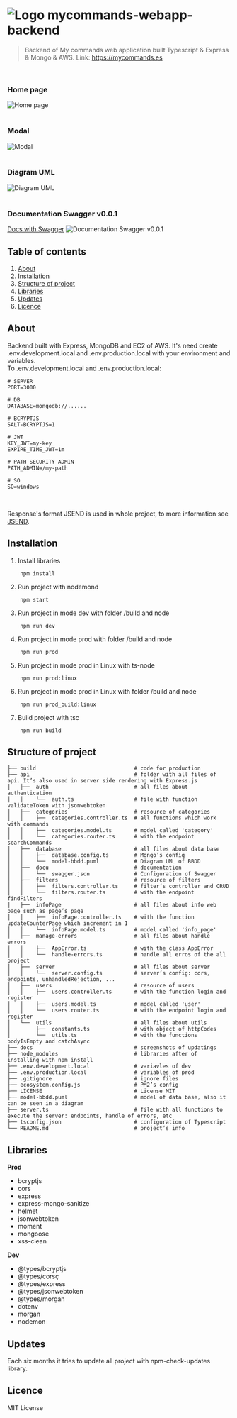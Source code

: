 # ![Logo](/docs/favicon-32x32.png) mycommands-webapp-backend
> Backend of My commands web application built Typescript & Express & Mongo & AWS. Link: https://mycommands.es

<br/>

### Home page
![Home page](/docs/home_page..PNG) 
<br/>
<br/>

### Modal
![Modal](/docs/modal..PNG) 
<br/>
<br/>

### Diagram UML
![Diagram UML](/docs/diagram-uml.PNG) 
<br/>
<br/>

### Documentation Swagger v0.0.1
[Docs with Swagger](https://mycommands.es/api/v1/api-docs/)
![Documentation Swagger v0.0.1](/docs/documentation_swagger_v0_0_1.PNG) 

## Table of contents
1. [About](#about)
2. [Installation](#installation)
3. [Structure of project](#structure-of-project)
4. [Libraries](#libraries)
5. [Updates](#updates)
6. [Licence](#license)

## About
Backend built with Express, MongoDB and EC2 of AWS.
It's need create .env.development.local and .env.production.local with your environment and variables.
<br>
To .env.development.local and .env.production.local:
<br>
```
# SERVER
PORT=3000

# DB
DATABASE=mongodb://......

# BCRYPTJS
SALT-BCRYPTJS=1

# JWT
KEY_JWT=my-key
EXPIRE_TIME_JWT=1m

# PATH SECURITY ADMIN
PATH_ADMIN=/my-path

# SO
SO=windows
```

<br>

Response's format JSEND is used in whole project, to more information see [JSEND](https://github.com/omniti-labs/jsend).

## Installation
1. Install libraries
```
    npm install
```
2. Run project with nodemond
```
    npm start
```
3. Run project in mode dev with folder /build and node
```
    npm run dev
```
4. Run project in mode prod with folder /build and node
```
    npm run prod
```
5. Run project in mode prod in Linux with ts-node
```
    npm run prod:linux
```
6. Run project in mode prod in Linux with folder /build and node
```
    npm run prod_build:linux
```
7. Build project with tsc
```
    npm run build
```
## Structure of project

    ├── build                               # code for production
    ├── api                                 # folder with all files of api. It’s also used in server side rendering with Express.js
    │   ├──  auth                           # all files about authentication
    │   │    └──  auth.ts                   # file with function validateToken with jsonwebtoken
    │   ├──  categories                     # resource of categories
    │   │    ├──  categories.controller.ts  # all functions which work with commands
    │   │    ├──  categories.model.ts       # model called 'category'
    │   │    └──  categories.router.ts      # with the endpoint searchCommands
    │   ├──  database                       # all files about data base
    │   │    ├──  database.config.ts        # Mongo’s config
    │   │    └──  model-bbdd.puml           # Diagram UML of BBDD
    │   ├──  docu                           # documentation
    │   │    └──  swagger.json              # Configuration of Swagger
    │   ├──  filters                        # resource of filters
    │   │    ├──  filters.controller.ts     # filter’s controller and CRUD
    │   │    └──  filters.router.ts         # with the endpoint findFilters
    │   ├──  infoPage                       # all files about info web page such as page’s page
    │   │    ├──  infoPage.controller.ts    # with the function updateCounterPage which increment in 1
    │   │    └──  infoPage.model.ts         # model called 'info_page'
    │   ├──  manage-errors                  # all files about handle errors
    │   │    ├──  AppError.ts               # with the class AppError
    │   │    └──  handle-errors.ts          # handle all erros of the all project
    │   ├──  server                         # all files about server
    │   │    └──  server.config.ts          # server’s config: cors, endpoints, unhandledRejection, ...
    │   ├──  users                          # resource of users
    │   │    ├──  users.controller.ts       # with the function login and register
    │   │    ├──  users.model.ts            # model called 'user'
    │   │    └──  users.router.ts           # with the endpoint login and register
    │   └──  utils                          # all files about utils
    │        ├──  constants.ts              # with object of httpCodes
    │        └──  utils.ts                  # with the functions bodyIsEmpty and catchAsync
    ├── docs                                # screenshots of updatings
    ├── node_modules                        # libraries after of installing with npm install
    ├── .env.development.local              # variavles of dev
    ├── .env.production.local               # variables of prod
    ├── .gitignore                          # ignore files
    ├── ecosystem.config.js                 # PM2’s config
    ├── LICENSE                             # License MIT
    ├── model-bbdd.puml                     # model of data base, also it can be seen in a diagram
    ├── server.ts                           # file with all functions to execute the server: endpoints, handle of errors, etc
    ├── tsconfig.json                       # configuration of Typescript
    └── README.md                           # project’s info

## Libraries
**Prod**
- bcryptjs
- cors
- express
- express-mongo-sanitize
- helmet
- jsonwebtoken
- moment
- mongoose
- xss-clean

**Dev**
- @types/bcryptjs
- @types/corsç
- @types/express
- @types/jsonwebtoken
- @types/morgan
- dotenv
- morgan
- nodemon
## Updates
Each six months it tries to update all project with npm-check-updates library.
## Licence
MIT License